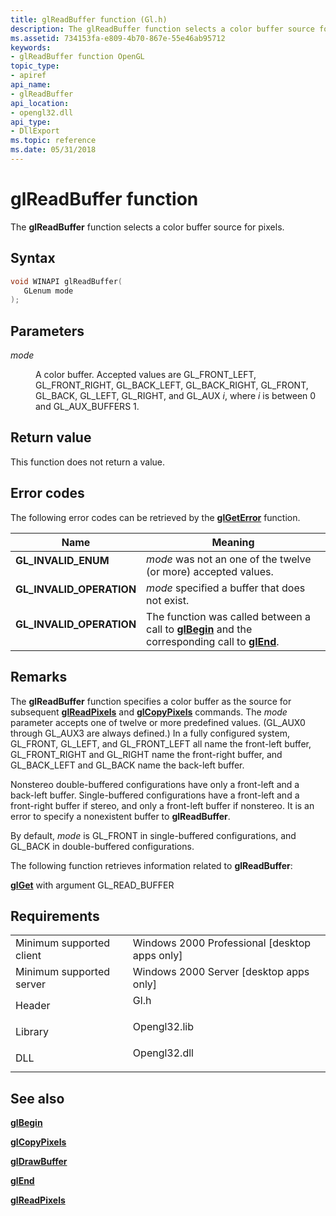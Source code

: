 ```yaml
---
title: glReadBuffer function (Gl.h)
description: The glReadBuffer function selects a color buffer source for pixels.
ms.assetid: 734153fa-e809-4b70-867e-55e46ab95712
keywords:
- glReadBuffer function OpenGL
topic_type:
- apiref
api_name:
- glReadBuffer
api_location:
- opengl32.dll
api_type:
- DllExport
ms.topic: reference
ms.date: 05/31/2018
---
```


# glReadBuffer function

The **glReadBuffer** function selects a color buffer source for pixels.

## Syntax


```C++
void WINAPI glReadBuffer(
   GLenum mode
);
```



## Parameters

<dl> <dt>

*mode* 
</dt> <dd>

A color buffer. Accepted values are GL\_FRONT\_LEFT, GL\_FRONT\_RIGHT, GL\_BACK\_LEFT, GL\_BACK\_RIGHT, GL\_FRONT, GL\_BACK, GL\_LEFT, GL\_RIGHT, and GL\_AUX *i*, where *i* is between 0 and GL\_AUX\_BUFFERS 1.

</dd> </dl>

## Return value

This function does not return a value.

## Error codes

The following error codes can be retrieved by the [**glGetError**](glgeterror.md) function.



| Name                                                                                                  | Meaning                                                                                                                               |
|-------------------------------------------------------------------------------------------------------|---------------------------------------------------------------------------------------------------------------------------------------|
| <dl> <dt>**GL\_INVALID\_ENUM**</dt> </dl>      | *mode* was not an one of the twelve (or more) accepted values.<br/>                                                             |
| <dl> <dt>**GL\_INVALID\_OPERATION**</dt> </dl> | *mode* specified a buffer that does not exist.<br/>                                                                             |
| <dl> <dt>**GL\_INVALID\_OPERATION**</dt> </dl> | The function was called between a call to [**glBegin**](glbegin.md) and the corresponding call to [**glEnd**](glend.md).<br/> |



## Remarks

The **glReadBuffer** function specifies a color buffer as the source for subsequent [**glReadPixels**](glreadpixels.md) and [**glCopyPixels**](glcopypixels.md) commands. The *mode* parameter accepts one of twelve or more predefined values. (GL\_AUX0 through GL\_AUX3 are always defined.) In a fully configured system, GL\_FRONT, GL\_LEFT, and GL\_FRONT\_LEFT all name the front-left buffer, GL\_FRONT\_RIGHT and GL\_RIGHT name the front-right buffer, and GL\_BACK\_LEFT and GL\_BACK name the back-left buffer.

Nonstereo double-buffered configurations have only a front-left and a back-left buffer. Single-buffered configurations have a front-left and a front-right buffer if stereo, and only a front-left buffer if nonstereo. It is an error to specify a nonexistent buffer to **glReadBuffer**.

By default, *mode* is GL\_FRONT in single-buffered configurations, and GL\_BACK in double-buffered configurations.

The following function retrieves information related to **glReadBuffer**:

[**glGet**](glgetbooleanv--glgetdoublev--glgetfloatv--glgetintegerv.md) with argument GL\_READ\_BUFFER

## Requirements



|                                     |                                                                                         |
|-------------------------------------|-----------------------------------------------------------------------------------------|
| Minimum supported client<br/> | Windows 2000 Professional \[desktop apps only\]<br/>                              |
| Minimum supported server<br/> | Windows 2000 Server \[desktop apps only\]<br/>                                    |
| Header<br/>                   | <dl> <dt>Gl.h</dt> </dl>         |
| Library<br/>                  | <dl> <dt>Opengl32.lib</dt> </dl> |
| DLL<br/>                      | <dl> <dt>Opengl32.dll</dt> </dl> |



## See also

<dl> <dt>

[**glBegin**](glbegin.md)
</dt> <dt>

[**glCopyPixels**](glcopypixels.md)
</dt> <dt>

[**glDrawBuffer**](gldrawbuffer.md)
</dt> <dt>

[**glEnd**](glend.md)
</dt> <dt>

[**glReadPixels**](glreadpixels.md)
</dt> </dl>

 

 






